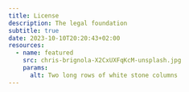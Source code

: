 ```yaml
---
title: License
description: The legal foundation
subtitle: true
date: 2023-10-10T20:20:43+02:00
resources:
  - name: featured
    src: chris-brignola-X2CxUXFqKcM-unsplash.jpg
    params:
      alt: Two long rows of white stone columns
---
```

